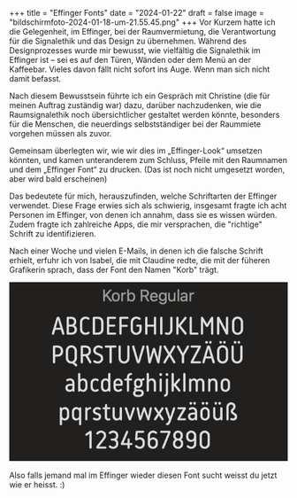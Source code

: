 +++
title = "Effinger Fonts"
date = "2024-01-22"
draft = false
image = "bildschirmfoto-2024-01-18-um-21.55.45.png"
+++
Vor Kurzem hatte ich die Gelegenheit, im Effinger, bei der Raumvermietung, die Verantwortung für die Signalethik und das Design zu übernehmen. Während des Designprozesses wurde mir bewusst, wie vielfältig die Signalethik im Effinger ist – sei es auf den Türen, Wänden oder dem Menü an der Kaffeebar. Vieles davon fällt nicht sofort ins Auge. Wenn man sich nicht damit befasst.

Nach diesem Bewusstsein führte ich ein Gespräch mit Christine (die für meinen Auftrag zuständig war) dazu, darüber nachzudenken, wie die Raumsignalethik noch übersichtlicher gestaltet werden könnte, besonders für die Menschen, die neuerdings selbstständiger bei der Raummiete vorgehen müssen als zuvor.

Gemeinsam überlegten wir, wie wir dies im „Effinger-Look“ umsetzen könnten, und kamen unteranderem zum Schluss, Pfeile mit den Raumnamen und dem „Effinger Font“ zu drucken. (Das ist noch nicht umgesetzt worden, aber wird bald erscheinen)

Das bedeutete für mich, herauszufinden, welche Schriftarten der Effinger verwendet. Diese Frage erwies sich als schwierig, insgesamt fragte ich acht Personen im Effinger, von denen ich annahm, dass sie es wissen würden. Zudem fragte ich zahlreiche Apps, die mir versprachen, die "richtige" Schrift zu identifizieren.

Nach einer Woche und vielen E-Mails, in denen ich die falsche Schrift erhielt, erfuhr ich von Isabel, die mit Claudine redte, die mit der füheren Grafikerin sprach, dass der Font den Namen "Korb" trägt. 

![](bildschirmfoto-2024-01-18-um-21.49.24.png)

Also falls jemand mal im Effinger wieder diesen Font sucht weisst du jetzt wie er heisst. :)